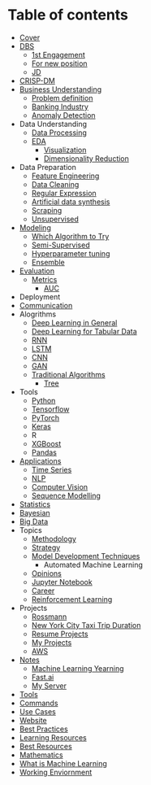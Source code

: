 # Table of contents

* [Cover](README.md)
* [DBS](dbs/README.md)
  * [1st Engagement](dbs/1st-engagement.md)
  * [For new position](dbs/for-new-position.md)
  * [JD](dbs/jd.md)
* [CRISP-DM](the-machine-learning-process.md)
* [Business Understanding](business-understanding/README.md)
  * [Problem definition](business-understanding/analysing-problem.md)
  * [Banking Industry](business-understanding/fs.md)
  * [Anomaly Detection](business-understanding/anomaly-detection.md)
* Data Understanding
  * [Data Processing](untitled-6/untitled-1-2.md)
  * [EDA](untitled-6/eda/README.md)
    * [Visualization](untitled-6/eda/visualization.md)
    * [Dimensionality Reduction](untitled-6/eda/dimensionality-reduction.md)
* Data Preparation
  * [Feature Engineering](data-preparation/feature-engineering.md)
  * [Data Cleaning](data-preparation/data-cleaning.md)
  * [Regular Expression](data-preparation/regular-expression.md)
  * [Artificial data synthesis](data-preparation/artificial-data-synthesis.md)
  * [Scraping](data-preparation/scraping.md)
  * [Unsupervised](data-preparation/unsupervised.md)
* [Modeling](modeling/README.md)
  * [Which Algorithm to Try](modeling/comparing-algorithms.md)
  * [Semi-Supervised](modeling/untitled-4-1.md)
  * [Hyperparameter tuning](modeling/hyperparameter-tuning.md)
  * [Ensemble](modeling/ensemble.md)
* [Evaluation](untitled-1-1/README.md)
  * [Metrics](untitled-1-1/evaluating-models/README.md)
    * [AUC](untitled-1-1/evaluating-models/auc.md)
* Deployment
* [Communication](communication.md)
* Alogrithms
  * [Deep Learning in General](alogrithms/deep-learning.md)
  * [Deep Learning for Tabular Data](alogrithms/tabular-data.md)
  * [RNN](alogrithms/rnn.md)
  * [LSTM](alogrithms/lstm.md)
  * [CNN](alogrithms/cnn.md)
  * [GAN](alogrithms/gan.md)
  * [Traditional Algorithms](alogrithms/traditional-algorithms/README.md)
    * [Tree](alogrithms/traditional-algorithms/tree.md)
* Tools
  * [Python](tools/python.md)
  * [Tensorflow](tools/tensorflow.md)
  * [PyTorch](tools/pytorch.md)
  * [Keras](tools/untitled.md)
  * R
  * [XGBoost](tools/xgboost.md)
  * [Pandas](tools/pandas.md)
* [Applications](applications/README.md)
  * [Time Series](applications/time-series.md)
  * [NLP](applications/untitled-4.md)
  * [Computer Vision](applications/computer-vision.md)
  * [Sequence Modelling](applications/sequence-modelling.md)
* [Statistics](stats.md)
* [Bayesian](bayesian.md)
* [Big Data](big-data.md)
* Topics
  * [Methodology](topics/methodology.md)
  * [Strategy](topics/untitled.md)
  * [Model Development Techniques](topics/model-development-techniques/README.md)
    * Automated Machine Learning
  * [Opinions](topics/opinions.md)
  * [Jupyter Notebook](topics/jupyter-notebook.md)
  * [Career](topics/career.md)
  * [Reinforcement Learning](topics/reinforcement-learning.md)
* Projects
  * [Rossmann](untitled-5/rossmann.md)
  * [New York City Taxi Trip Duration](untitled-5/new-york-city-taxi-trip-duration.md)
  * [Resume Projects](untitled-5/resume-projects.md)
  * [My Projects](untitled-5/my-projects.md)
  * [AWS](untitled-5/aws.md)
* [Notes](notes/README.md)
  * [Machine Learning Yearning](notes/machine-learning-yearning.md)
  * [Fast.ai](notes/fast.ai.md)
  * [My Server](notes/my-server.md)
* [Tools](untitled.md)
* [Commands](untitled-1.md)
* [Use Cases](untitled-3.md)
* [Website](website.md)
* [Best Practices](best-practices.md)
* [Learning Resources](learning-resources.md)
* [Best Resources](best-resources.md)
* [Mathematics](math.md)
* [What is Machine Learning](untitled-4.md)
* [Working Enviornment](working-enviornment.md)


